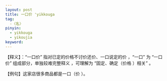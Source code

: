 ```yaml
---
layout: post
title: 一口价 'yikkouga
tag:
  -〈名〉
pinyin: 
  - yikkouga
  - yikoujia
keyword: 
---
```


  
【释义】：“一口价” 指对已定的价格不讨价还价、一口说定的价 ，“一口” 为 “一口价” 组成部分，单独较难完整释义 ，可理解为 “固定、确定（价格 ）相关” 。                   
                               
【例句】这家店很多商品都是一口（价 ）。                 
         

 
               
     
           